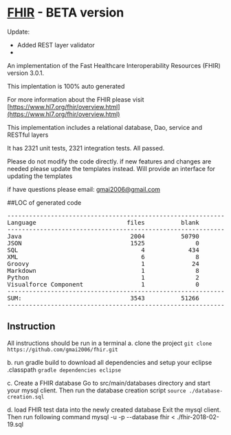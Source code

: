 # [FHIR](www.FHIR.org) - BETA version
Update:
- Added REST layer validator
- 

An implementation of the Fast Healthcare Interoperability Resources (FHIR) version 3.0.1.

This implentation is 100% auto generated

For more information about the FHIR please visit [https://www.hl7.org/fhir/overview.html](https://www.hl7.org/fhir/overview.html)

This implementation includes a relational database, Dao, service and RESTful layers

It has 2321 unit tests, 2321 integration tests. All passed.

Please do not modify the code directly.  if new features and changes are needed please update the templates instead.
Will provide an interface for updating the templates

if have questions please email: gmai2006@gmail.com

##LOC of generated code
<pre>
-----------------------------------------------------------------------------------
Language                         files          blank        comment           code
-----------------------------------------------------------------------------------
Java                              2004          50790          97986         327274
JSON                              1525              0              0         314856
SQL                                  4            434           1725          19054
XML                                  6              8              6            910
Groovy                               1             24              5             57
Markdown                             1              8              0             27
Python                               1              2              0             21
Visualforce Component                1              0              0             11
-----------------------------------------------------------------------------------
SUM:                              3543          51266          99722         662210
-----------------------------------------------------------------------------------
</pre>

## Instruction
All instructions should be run in a terminal
a. clone the project
```git clone https://github.com/gmai2006/fhir.git```

b. run gradle build to download all dependencies and setup your eclipse .classpath
```gradle dependencies eclipse```

c. Create a FHIR database
Go to src/main/databases directory and start your mysql client.  Then run the database creation script
```source ./database-creation.sql```

d. load FHIR test data into the newly created database
Exit the mysql client.  Then run following command
mysql -u <sqluserid> -p --database fhir  < ./fhir-2018-02-19.sql

